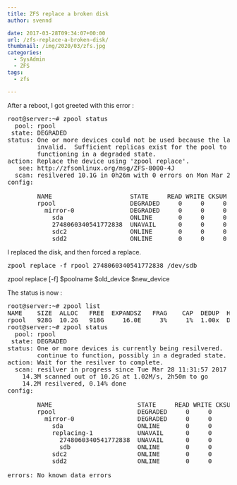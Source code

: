 ```yaml
---
title: ZFS replace a broken disk
author: svennd

date: 2017-03-28T09:34:07+00:00
url: /zfs-replace-a-broken-disk/
thumbnail: /img/2020/03/zfs.jpg
categories:
  - SysAdmin
  - ZFS
tags:
  - zfs

---
```

After a reboot, I got greeted with this error :

<pre>root@server:~# zpool status
  pool: rpool
 state: DEGRADED
status: One or more devices could not be used because the label is missing or
        invalid.  Sufficient replicas exist for the pool to continue
        functioning in a degraded state.
action: Replace the device using 'zpool replace'.
   see: http://zfsonlinux.org/msg/ZFS-8000-4J
  scan: resilvered 10.1G in 0h26m with 0 errors on Mon Mar 27 16:35:05 2017
config:

        NAME                     STATE     READ WRITE CKSUM
        rpool                    DEGRADED     0     0     0
          mirror-0               DEGRADED     0     0     0
            sda                  ONLINE       0     0     0
            2748060340541772838  UNAVAIL      0     0     0  was /dev/sdb2
            sdc2                 ONLINE       0     0     0
            sdd2                 ONLINE       0     0     0
</pre>

I replaced the disk, and then forced a replace.

<pre>zpool replace -f rpool 2748060340541772838 /dev/sdb</pre>

zpool replace [-f] $poolname $old\_device $new\_device

The status is now :

<pre>root@server:~# zpool list
NAME    SIZE  ALLOC   FREE  EXPANDSZ   FRAG    CAP  DEDUP  HEALTH  ALTROOT
rpool   928G  10.2G   918G     16.0E     3%     1%  1.00x  DEGRADED  -
root@server:~# zpool status
  pool: rpool
 state: DEGRADED
status: One or more devices is currently being resilvered.  The pool will
        continue to function, possibly in a degraded state.
action: Wait for the resilver to complete.
  scan: resilver in progress since Tue Mar 28 11:31:57 2017
    14.3M scanned out of 10.2G at 1.02M/s, 2h50m to go
    14.2M resilvered, 0.14% done
config:

        NAME                       STATE     READ WRITE CKSUM
        rpool                      DEGRADED     0     0     0
          mirror-0                 DEGRADED     0     0     0
            sda                    ONLINE       0     0     0
            replacing-1            UNAVAIL      0     0     0
              2748060340541772838  UNAVAIL      0     0     0  was /dev/sdb2
              sdb                  ONLINE       0     0     0  (resilvering)
            sdc2                   ONLINE       0     0     0
            sdd2                   ONLINE       0     0     0

errors: No known data errors</pre>

&nbsp;
